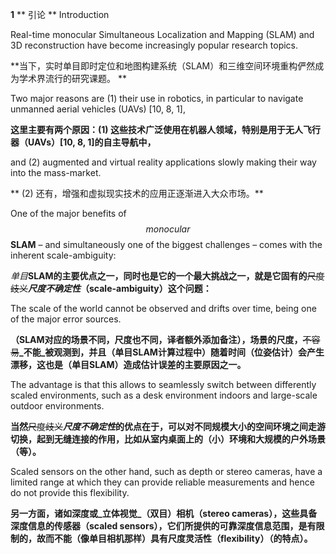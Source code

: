 **1** ** 引论 ** Introduction

Real-time monocular Simultaneous Localization and Mapping \(SLAM\) and 3D reconstruction have become increasingly popular research topics.

**当下，实时单目即时定位和地图构建系统（SLAM）和三维空间环境重构俨然成为学术界流行的研究课题。 **

Two major reasons are \(1\) their use in robotics, in particular to navigate unmanned aerial vehicles \(UAVs\) \[10, 8, 1\],

**这里主要有两个原因：\(1\) 这些技术广泛使用在机器人领域，特别是用于无人飞行器（UAVs）\[10, 8, 1\]的自主导航中，**

and \(2\) augmented and virtual reality applications slowly making their way into the mass-market.

** \(2\) 还有，增强和虚拟现实技术的应用正逐渐进入大众市场。**

One of the major benefits of $$monocular$$ **SLAM** – and simultaneously one of the biggest challenges – comes with the inherent scale-ambiguity:

_单目_**SLAM的主要优点之一，同时也是它的一个最大挑战之一，就是它固有的**~~尺度歧义~~_**尺度不确定性**_**（scale-ambiguity）这个问题：**

The scale of the world cannot be observed and drifts over time, being one of the major error sources.

**（SLAM对应的场景不同，尺度也不同，译者额外添加备注），场景的尺度，**~~不容易~~**_不能_被观测到，并且（单目SLAM计算过程中）随着时间（位姿估计）会产生漂移，这也是（单目SLAM）造成估计误差的主要原因之一。**

The advantage is that this allows to seamlessly switch between differently scaled environments, such as a desk environment indoors and large-scale outdoor environments.

**当然**~~尺度歧义~~_**尺度不确定性**_**的优点在于，可以对不同规模大小的空间环境之间走游切换，起到无缝连接的作用，比如从室内桌面上的（小）环境和大规模的户外场景（等）。**

Scaled sensors on the other hand, such as depth or stereo cameras, have a limited range at which they can provide reliable measurements and hence do not provide this flexibility.

**另一方面，诸如深度或_立体视觉_（双目）相机（stereo cameras），这些具备深度信息的传感器（scaled sensors），它们所提供的可靠深度信息范围，是有限制的，故而不能（像单目相机那样）具有尺度灵活性（flexibility）（的特点）。**


